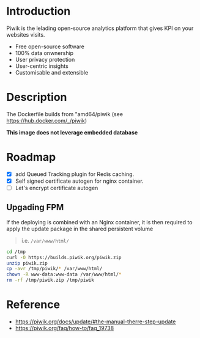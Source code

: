 # Introduction

Piwik is the lelading open-source analytics platform that gives KPI on your websites visits.

* Free open-source software
* 100% data onwnership
* User privacy protection
* User-centric insights
* Customisable and extensible

# Description

The Dockerfile builds from "amd64/piwik (see https://hub.docker.com/_/piwik)

**This image does not leverage embedded database**

# Roadmap

* [x] add Queued Tracking plugin for Redis caching.
* [x] Self signed certificate autogen for nginx container.
* [ ] Let's encrypt certificate autogen

## Upgading FPM

If the deploying is combined with an Nginx container, it is then required to apply the update package in the shared persistent volume

> i.e. `/var/www/html/`

```bash
cd /tmp
curl -O https://builds.piwik.org/piwik.zip
unzip piwik.zip
cp -avr /tmp/piwik/* /var/www/html/
chown -R www-data:www-data /var/www/html/*
rm -rf /tmp/piwik.zip /tmp/piwik
```


# Reference

* https://piwik.org/docs/update/#the-manual-therre-step-update
* https://piwik.org/faq/how-to/faq_19738
